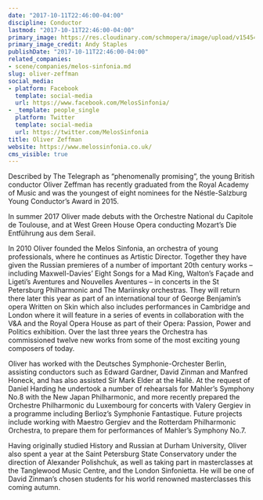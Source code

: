```yaml
---
date: "2017-10-11T22:46:00-04:00"
discipline: Conductor
lastmod: "2017-10-11T22:46:00-04:00"
primary_image: https://res.cloudinary.com/schmopera/image/upload/v1545409169/media/webhook-uploads/1507776316296/795_Oliver%20Zeffman_%20%C2%A9Andy%20Staples_1.jpg.jpg
primary_image_credit: Andy Staples
publishDate: "2017-10-11T22:46:00-04:00"
related_companies:
- scene/companies/melos-sinfonia.md
slug: oliver-zeffman
social_media:
- platform: Facebook
  template: social-media
  url: https://www.facebook.com/MelosSinfonia/
- _template: people_single
  platform: Twitter
  template: social-media
  url: https://twitter.com/MelosSinfonia
title: Oliver Zeffman
website: https://www.melossinfonia.co.uk/
cms_visible: true
---
```


Described by The Telegraph as “phenomenally promising”, the young British conductor Oliver Zeffman has recently graduated from the Royal Academy of Music and was the youngest of eight nominees for the Néstle-Salzburg Young Conductor’s Award in 2015.

In summer 2017 Oliver made debuts with the Orchestre National du Capitole de Toulouse, and at West Green House Opera conducting Mozart’s Die Entführung aus dem Serail. 

In 2010 Oliver founded the Melos Sinfonia, an orchestra of young professionals, where he continues as Artistic Director. Together they have given the Russian premieres of a number of important 20th century works – including Maxwell-Davies’ Eight Songs for a Mad King, Walton’s Façade and Ligeti’s Aventures and Nouvelles Aventures – in concerts in the St Petersburg Philharmonic and The Mariinsky orchestras. They will return there later this year as part of an international tour of George Benjamin’s opera Written on Skin which also includes performances in Cambridge and London where it will feature in a series of events in collaboration with the V&A and the Royal Opera House as part of their Opera: Passion, Power and Politics exhibition. Over the last three years the Orchestra has commissioned twelve new works from some of the most exciting young composers of today.

Oliver has worked with the Deutsches Symphonie-Orchester Berlin, assisting conductors such as Edward Gardner, David Zinman and Manfred Honeck, and has also assisted Sir Mark Elder at the Hallé. At the request of Daniel Harding he undertook a number of rehearsals for Mahler’s Symphony No.8 with the New Japan Philharmonic, and more recently prepared the Orchestre Philharmonic du Luxembourg for concerts with Valery Gergiev in a programme including Berlioz’s Symphonie Fantastique. Future projects include working  with Maestro Gergiev and the Rotterdam Philharmonic Orchestra, to prepare them for performances of Mahler’s Symphony No.7.  

Having originally studied History and Russian at Durham University, Oliver also spent a year at the Saint Petersburg State Conservatory under the direction of Alexander Polishchuk, as well as taking part in masterclasses at the Tanglewood Music Centre, and the London Sinfonietta. He will be one of David Zinman’s chosen students for his world renowned masterclasses this coming autumn. 

